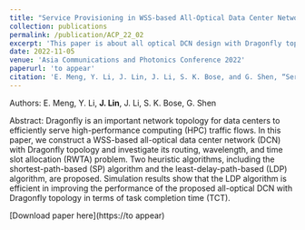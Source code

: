 ```yaml
---
title: "Service Provisioning in WSS-based All-Optical Data Center Network with Dragonfly Topology"
collection: publications
permalink: /publication/ACP_22_02
excerpt: 'This paper is about all optical DCN design with Dragonfly topology and uni-cast services.'
date: 2022-11-05
venue: 'Asia Communications and Photonics Conference 2022'
paperurl: 'to appear'
citation: 'E. Meng, Y. Li, J. Lin, J. Li, S. K. Bose, and G. Shen, “Service Provisioning in WSS-based All-Optical Data Center Network with Dragonfly Topology,” in Proc. Asia Communications and Photonics Conference (ACP), 2022, pp. 1-6.'
---
```


Authors: E. Meng, Y. Li, **J. Lin**, J. Li, S. K. Bose, G. Shen

Abstract: Dragonfly is an important network topology for data centers to efficiently serve high-performance computing (HPC) traffic flows. In this paper, we construct a WSS-based all-optical data center network (DCN) with Dragonfly topology and investigate its routing, wavelength, and time slot allocation (RWTA) problem. Two heuristic algorithms, including the shortest-path-based (SP) algorithm and the least-delay-path-based (LDP) algorithm, are proposed. Simulation results show that the LDP algorithm is efficient in improving the performance of the proposed all-optical DCN with Dragonfly topology in terms of task completion time (TCT). 

[Download paper here](https://to appear)
